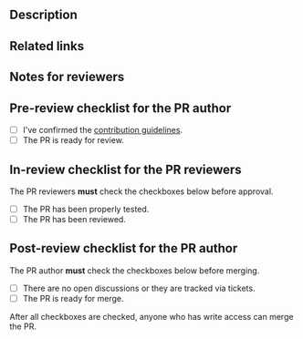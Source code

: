 ## Description

<!-- Write a brief description of this PR. -->

## Related links

<!-- Write the links related to this PR. Private links should be clearly marked as private, for example, '[FOO COMPANY INTERNAL LINK](https://example.com)'. -->

## Notes for reviewers

<!-- Write additional information if necessary. It should be written if there are related PRs that should be merged at the same time. -->

## Pre-review checklist for the PR author

- [ ] I've confirmed the [contribution guidelines](https://github.com/tier4/caret/blob/main/.github/CONTRIBUTING.md).
- [ ] The PR is ready for review.

## In-review checklist for the PR reviewers

The PR reviewers **must** check the checkboxes below before approval.

- [ ] The PR has been properly tested.
- [ ] The PR has been reviewed.

## Post-review checklist for the PR author

The PR author **must** check the checkboxes below before merging.

- [ ] There are no open discussions or they are tracked via tickets.
- [ ] The PR is ready for merge.

After all checkboxes are checked, anyone who has write access can merge the PR.
